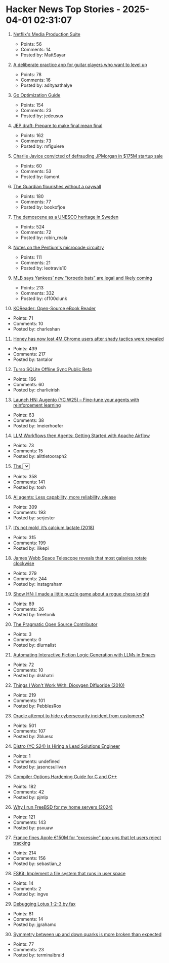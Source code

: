 # Hacker News Top Stories - 2025-04-01 02:31:07

1. [Netflix's Media Production Suite](https://netflixtechblog.com/globalizing-productions-with-netflixs-media-production-suite-fc3c108c0a22)
   - Points: 56
   - Comments: 14
   - Posted by: MattSayar

2. [A deliberate practice app for guitar players who want to level up](https://www.captrice.io/)
   - Points: 78
   - Comments: 16
   - Posted by: adityaathalye

3. [Go Optimization Guide](https://goperf.dev/)
   - Points: 154
   - Comments: 23
   - Posted by: jedeusus

4. [JEP draft: Prepare to make final mean final](https://openjdk.org/jeps/8349536)
   - Points: 162
   - Comments: 73
   - Posted by: mfiguiere

5. [Charlie Javice convicted of defrauding JPMorgan in $175M startup sale](https://apnews.com/article/charlie-javice-convicted-fraud-jp-morgan-783cb7b089f6ab5d814c4c0984f0302b)
   - Points: 60
   - Comments: 53
   - Posted by: ilamont

6. [The Guardian flourishes without a paywall](https://nymag.com/intelligencer/article/how-the-guardian-us-flourishes-without-a-paywall.html)
   - Points: 180
   - Comments: 77
   - Posted by: bookofjoe

7. [The demoscene as a UNESCO heritage in Sweden](https://www.goto80.com/the-demoscene-as-a-unesco-heritage-in-sweden)
   - Points: 524
   - Comments: 72
   - Posted by: robin_reala

8. [Notes on the Pentium's microcode circuitry](https://www.righto.com/2025/03/pentium-microcde-rom-circuitry.html)
   - Points: 111
   - Comments: 21
   - Posted by: leotravis10

9. [MLB says Yankees’ new “torpedo bats” are legal and likely coming](https://thelibertyline.com/2025/03/30/yankees-new-torpedo-bat/)
   - Points: 213
   - Comments: 332
   - Posted by: cf100clunk

10. [KOReader: Open-Source eBook Reader](https://github.com/koreader/koreader)
   - Points: 71
   - Comments: 10
   - Posted by: charleshan

11. [Honey has now lost 4M Chrome users after shady tactics were revealed](https://9to5google.com/2025/03/31/honey-extension-users-dropped-chrome-march-2025/)
   - Points: 439
   - Comments: 217
   - Posted by: tantalor

12. [Turso SQLite Offline Sync Public Beta](https://turso.tech/blog/turso-offline-sync-public-beta)
   - Points: 166
   - Comments: 60
   - Posted by: charlieirish

13. [Launch HN: Augento (YC W25) – Fine-tune your agents with reinforcement learning](undefined)
   - Points: 63
   - Comments: 38
   - Posted by: lmeierhoefer

14. [LLM Workflows then Agents: Getting Started with Apache Airflow](https://github.com/astronomer/airflow-ai-sdk)
   - Points: 73
   - Comments: 15
   - Posted by: alittletooraph2

15. [The <select> element can now be customized with CSS](https://developer.chrome.com/blog/a-customizable-select)
   - Points: 358
   - Comments: 141
   - Posted by: tosh

16. [AI agents: Less capability, more reliability, please](https://www.sergey.fyi/articles/reliability-vs-capability)
   - Points: 309
   - Comments: 193
   - Posted by: serjester

17. [It’s not mold, it’s calcium lactate (2018)](https://www.thephcheese.com/theres-white-stuff-growing-on-your-cheese-that-isnt-mold)
   - Points: 315
   - Comments: 199
   - Posted by: ilikepi

18. [James Webb Space Telescope reveals that most galaxies rotate clockwise](https://www.smithsonianmag.com/smart-news/james-webb-space-telescope-reveals-that-most-galaxies-rotate-clockwise-180986224/)
   - Points: 279
   - Comments: 244
   - Posted by: instagraham

19. [Show HN: I made a little puzzle game about a rogue chess knight](https://knightride.rakhim.org/)
   - Points: 89
   - Comments: 26
   - Posted by: freetonik

20. [The Pragmatic Open Source Contributor](https://diurnal.st/2025/03/02/the-pragmatic-open-source-contributor.html)
   - Points: 3
   - Comments: 0
   - Posted by: diurnalist

21. [Automating Interactive Fiction Logic Generation with LLMs in Emacs](https://blog.tendollaradventure.com/automating-story-logic-with-llms/)
   - Points: 72
   - Comments: 10
   - Posted by: dskhatri

22. [Things I Won't Work With: Dioxygen Difluoride (2010)](https://www.science.org/content/blog-post/things-i-won-t-work-dioxygen-difluoride)
   - Points: 219
   - Comments: 101
   - Posted by: PebblesRox

23. [Oracle attempt to hide cybersecurity incident from customers?](https://doublepulsar.com/oracle-attempt-to-hide-serious-cybersecurity-incident-from-customers-in-oracle-saas-service-9231c8daff4a)
   - Points: 501
   - Comments: 107
   - Posted by: 2bluesc

24. [Distro (YC S24) Is Hiring a Lead Solutions Engineer](https://www.ycombinator.com/companies/distro/jobs/hJQCfVH-lead-solutions-engineer)
   - Points: 1
   - Comments: undefined
   - Posted by: jasoncsullivan

25. [Compiler Options Hardening Guide for C and C++](https://best.openssf.org/Compiler-Hardening-Guides/Compiler-Options-Hardening-Guide-for-C-and-C++.html)
   - Points: 182
   - Comments: 42
   - Posted by: pjmlp

26. [Why I run FreeBSD for my home servers (2024)](https://aumont.fr/posts/FreeBSD-Home-Server/)
   - Points: 121
   - Comments: 143
   - Posted by: psxuaw

27. [France fines Apple €150M for “excessive” pop-ups that let users reject tracking](https://arstechnica.com/tech-policy/2025/03/france-fines-apple-e150m-for-excessive-pop-ups-that-let-users-reject-tracking/)
   - Points: 214
   - Comments: 156
   - Posted by: sebastian_z

28. [FSKit: Implement a file system that runs in user space](https://developer.apple.com/documentation/fskit)
   - Points: 14
   - Comments: 2
   - Posted by: ingve

29. [Debugging Lotus 1-2-3 by fax](https://blog.jgc.org/2025/03/debugging-lotus-1-2-3-by-fax.html)
   - Points: 81
   - Comments: 14
   - Posted by: jgrahamc

30. [Symmetry between up and down quarks is more broken than expected](https://phys.org/news/2025-03-symmetry-quarks-broken.html)
   - Points: 77
   - Comments: 23
   - Posted by: terminalbraid


